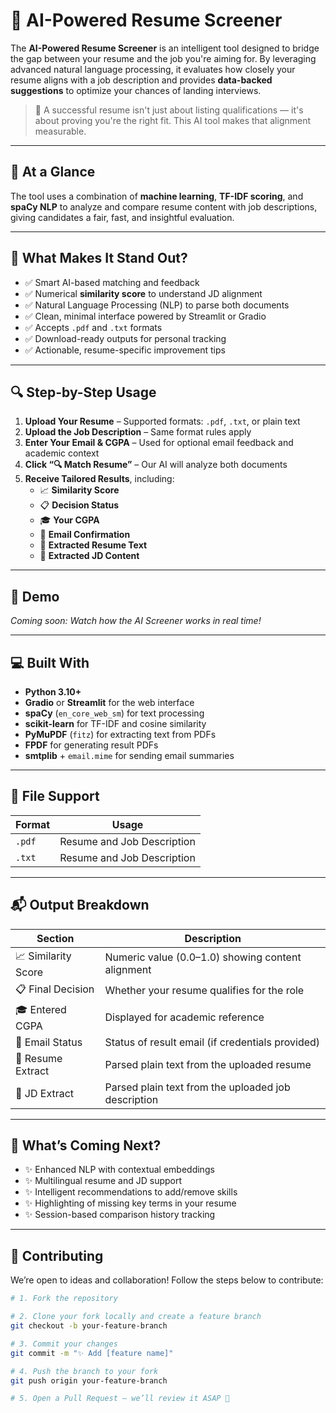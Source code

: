 # 📄 AI-Powered Resume Screener

The **AI-Powered Resume Screener** is an intelligent tool designed to bridge the gap between your resume and the job you're aiming for. By leveraging advanced natural language processing, it evaluates how closely your resume aligns with a job description and provides **data-backed suggestions** to optimize your chances of landing interviews.

> 🎯 A successful resume isn't just about listing qualifications — it's about proving you're the right fit. This AI tool makes that alignment measurable.

---

## 📌 At a Glance

The tool uses a combination of **machine learning**, **TF-IDF scoring**, and **spaCy NLP** to analyze and compare resume content with job descriptions, giving candidates a fair, fast, and insightful evaluation.

---

## 🌟 What Makes It Stand Out?

- ✅ Smart AI-based matching and feedback  
- ✅ Numerical **similarity score** to understand JD alignment  
- ✅ Natural Language Processing (NLP) to parse both documents  
- ✅ Clean, minimal interface powered by Streamlit or Gradio  
- ✅ Accepts `.pdf` and `.txt` formats  
- ✅ Download-ready outputs for personal tracking  
- ✅ Actionable, resume-specific improvement tips  

---

## 🔍 Step-by-Step Usage

1. **Upload Your Resume** – Supported formats: `.pdf`, `.txt`, or plain text  
2. **Upload the Job Description** – Same format rules apply  
3. **Enter Your Email & CGPA** – Used for optional email feedback and academic context  
4. **Click “🔍 Match Resume”** – Our AI will analyze both documents  
5. **Receive Tailored Results**, including:
   - 📈 **Similarity Score**
   - 📋 **Decision Status**
   - 🎓 **Your CGPA**
   - 📨 **Email Confirmation**
   - 📝 **Extracted Resume Text**
   - 📌 **Extracted JD Content**

---

## 🎥 Demo

<!-- Embed or link your demo video here if available -->
*Coming soon: Watch how the AI Screener works in real time!*

---

## 💻 Built With

- **Python 3.10+**  
- **Gradio** or **Streamlit** for the web interface  
- **spaCy** (`en_core_web_sm`) for text processing  
- **scikit-learn** for TF-IDF and cosine similarity  
- **PyMuPDF** (`fitz`) for extracting text from PDFs  
- **FPDF** for generating result PDFs  
- **smtplib** + `email.mime` for sending email summaries  

---

## 📂 File Support

| Format | Usage                  |
|--------|------------------------|
| `.pdf` | Resume and Job Description |
| `.txt` | Resume and Job Description |

---

## 📬 Output Breakdown

| Section              | Description                                          |
|----------------------|------------------------------------------------------|
| 📈 Similarity Score   | Numeric value (0.0–1.0) showing content alignment    |
| 📋 Final Decision     | Whether your resume qualifies for the role          |
| 🎓 Entered CGPA       | Displayed for academic reference                    |
| 📨 Email Status       | Status of result email (if credentials provided)    |
| 📝 Resume Extract     | Parsed plain text from the uploaded resume          |
| 📌 JD Extract         | Parsed plain text from the uploaded job description |

---

## 🚀 What’s Coming Next?

- ✨ Enhanced NLP with contextual embeddings  
- ✨ Multilingual resume and JD support  
- ✨ Intelligent recommendations to add/remove skills  
- ✨ Highlighting of missing key terms in your resume  
- ✨ Session-based comparison history tracking  

---

## 🤝 Contributing

We’re open to ideas and collaboration! Follow the steps below to contribute:

```bash
# 1. Fork the repository

# 2. Clone your fork locally and create a feature branch
git checkout -b your-feature-branch

# 3. Commit your changes
git commit -m "✨ Add [feature name]"

# 4. Push the branch to your fork
git push origin your-feature-branch

# 5. Open a Pull Request — we’ll review it ASAP 🎉
